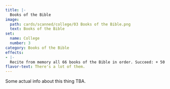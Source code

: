 ```yaml
---
title: |-
  Books of the Bible
image: 
  path: cards/scanned/college/03 Books of the Bible.png
  text: Books of the Bible
set:
  name: College
  number: 3
category: Books of the Bible
effects: 
- |-
  Recite from memory all 66 books of the Bible in order. Succeed: + 50 Bible points Fail: - 100 Bible points
flavor-text: There's a lot of them.
---
```

Some actual info about this thing TBA.
